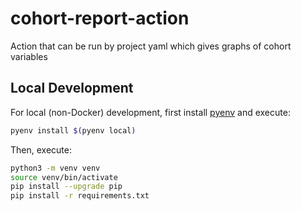 # cohort-report-action
Action that can be run by project yaml which gives graphs of cohort variables

## Local Development

For local (non-Docker) development, first install [pyenv][] and execute:

```sh
pyenv install $(pyenv local)
```

Then, execute:

```sh
python3 -m venv venv
source venv/bin/activate
pip install --upgrade pip
pip install -r requirements.txt
```

[pyenv]: https://github.com/pyenv/pyenv
